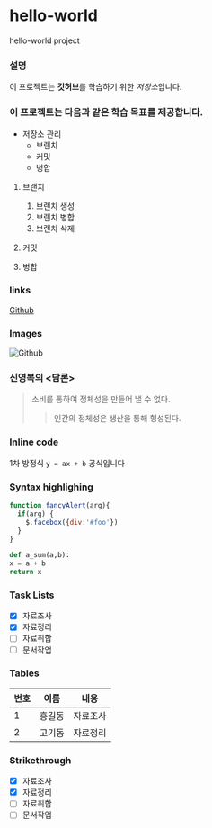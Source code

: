 # hello-world
hello-world project

### 설명
이 프로젝트는 **깃허브**를 학습하기 위한 *저장소*입니다.

### 이 프로젝트는 다음과 같은 학습 목표를 제공합니다.
* 저장소 관리
  * 브랜치
  * 커밋
  * 병합

1. 브랜치
   1. 브랜치 생성
   2. 브랜치 병합
   3. 브랜치 삭제

2. 커밋

3. 병합

### links
[Github](https://github.com)

### Images
![Github](url)

### 신영복의 <담론>
> 소비를 통하여 정체성을 만들어 낼 수 없다.
>> 인간의 정체성은 생산을 통해 형성된다.

### Inline code
1차 방정식 `y = ax + b` 공식입니다

### Syntax highlighing
```javascript
function fancyAlert(arg){
  if(arg) {
    $.facebox({div:'#foo'})
  }
}
```

```python
def a_sum(a,b):
x = a + b
return x
```

### Task Lists
- [x] 자료조사
- [x] 자료정리
- [ ] 자료취합
- [ ] 문서작업

### Tables
번호 | 이름 | 내용
----|----|----
1 | 홍길동 | 자료조사
2 | 고기동 | 자료정리

### Strikethrough
- [x] 자료조사
- [x] 자료정리
- [ ] 자료취합
- [ ] ~~문서작업~~
